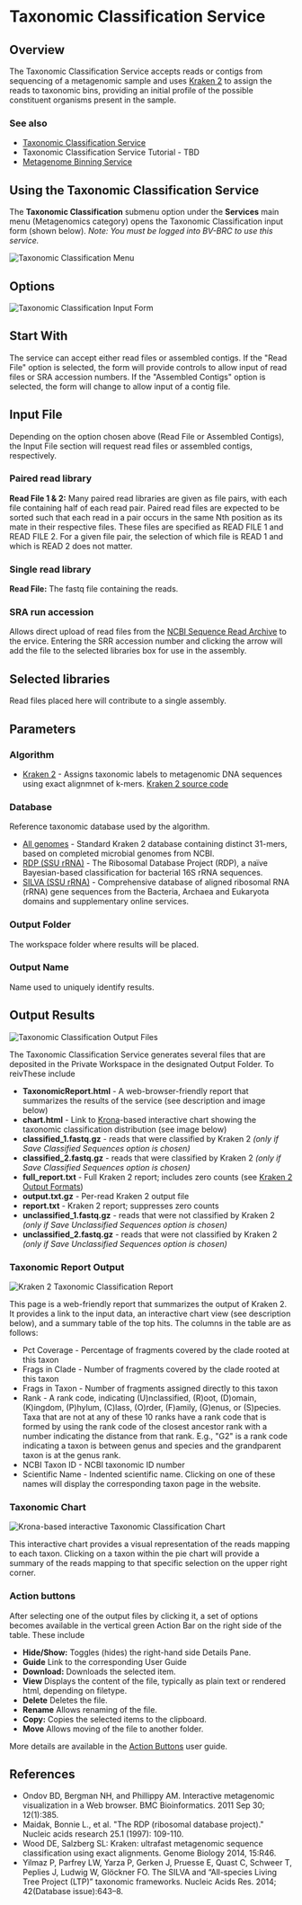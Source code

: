 # Taxonomic Classification Service

## Overview
The Taxonomic Classification Service accepts reads or contigs from sequencing of a metagenomic sample and uses [Kraken 2](http://genomebiology.com/2014/15/3/R46) to assign the reads to taxonomic bins, providing an initial profile of the possible constituent organisms present in the sample.

### See also
  * [Taxonomic Classification Service](https://alpha.bv-brc.org/app/TaxonomicClassification)
  * Taxonomic Classification Service Tutorial - TBD
  * [Metagenome Binning Service](./metagenome_binning_service.html)

## Using the Taxonomic Classification Service
The **Taxonomic Classification** submenu option under the **Services** main menu (Metagenomics category) opens the Taxonomic Classification input form (shown below). *Note: You must be logged into BV-BRC to use this service.*

![Taxonomic Classification Menu](../images/bv_services_menu.png)

## Options
![Taxonomic Classification Input Form](../images/taxonomic_classification_input_form_v2.png)

## Start With
The service can accept either read files or assembled contigs. If the "Read File" option is selected, the form will provide controls to allow input of read files or SRA accession numbers.  If the "Assembled Contigs" option is selected, the form will change to allow input of a contig file.   

## Input File
Depending on the option chosen above (Read File or Assembled Contigs), the Input File section will request read files or assembled contigs, respectively.

### Paired read library
**Read File 1 & 2:**  Many paired read libraries are given as file pairs, with each file containing half of each read pair. Paired read files are expected to be sorted such that each read in a pair occurs in the same Nth position as its mate in their respective files. These files are specified as READ FILE 1 and READ FILE 2. For a given file pair, the selection of which file is READ 1 and which is READ 2 does not matter.

### Single read library
**Read File:** The fastq file containing the reads.

### SRA run accession
Allows direct upload of read files from the [NCBI Sequence Read Archive](https://www.ncbi.nlm.nih.gov/sra) to the ervice. Entering the SRR accession number and clicking the arrow will add the file to the selected libraries box for use in the assembly.

## Selected libraries
Read files placed here will contribute to a single assembly.

## Parameters

### Algorithm

 * [Kraken 2](http://genomebiology.com/2014/15/3/R46) - Assigns taxonomic labels to metagenomic DNA sequences using exact alignmnet of k-mers. [Kraken 2 source code](https://ccb.jhu.edu/software/kraken2/)

### Database
Reference taxonomic database used by the algorithm.

* [All genomes](https://ccb.jhu.edu/software/kraken2/index.shtml?t=manual#standard-kraken-2-database) - Standard Kraken 2 database containing distinct 31-mers, based on completed microbial genomes from NCBI.
* [RDP (SSU rRNA)](https://academic.oup.com/nar/article/25/1/109/1083216) - The Ribosomal Database Project (RDP), a naïve Bayesian-based classification for bacterial 16S rRNA sequences.
* [SILVA (SSU rRNA)](https://doi.org/10.1093/nar/gkt1209) - Comprehensive database of aligned ribosomal RNA (rRNA) gene sequences from the Bacteria, Archaea and Eukaryota domains and supplementary online services. 

### Output Folder
The workspace folder where results will be placed.

### Output Name
Name used to uniquely identify results.

## Output Results
![Taxonomic Classification Output Files](../images/taxonomic_classification_output_files_v2.png)

The Taxonomic Classification Service generates several files that are deposited in the Private Workspace in the designated Output Folder. To reivThese include

 * **TaxonomicReport.html** - A web-browser-friendly report that summarizes the results of the service (see description and image below)
 * **chart.html** - Link to [Krona](https://www.ncbi.nlm.nih.gov/pmc/articles/PMC3190407/)-based interactive chart showing the taxonomic classification distribution (see image below)
 * **classified_1.fastq.gz** - reads that were classified by Kraken 2 *(only if Save Classified Sequences option is chosen)*
 * **classified_2.fastq.gz** - reads that were classified by Kraken 2 *(only if Save Classified Sequences option is chosen)*
 * **full_report.txt** - Full Kraken 2 report; includes zero counts (see [Kraken 2 Output Formats](https://ccb.jhu.edu/software/kraken2/index.shtml?t=manual#output-formats))
 * **output.txt.gz** - Per-read Kraken 2 output file
 * **report.txt** - Kraken 2 report; suppresses zero counts
 * **unclassified_1.fastq.gz** - reads that were not classified by Kraken 2 *(only if Save Unclassified Sequences option is chosen)*
 * **unclassified_2.fastq.gz** - reads that were not classified by Kraken 2 *(only if Save Unclassified Sequences option is chosen)*

### Taxonomic Report Output
![Kraken 2 Taxonomic Classification Report](../images/taxonomic_classification_report.png)

This page is a web-friendly report that summarizes the output of Kraken 2. It provides a link to the input data, an interactive chart view (see description below), and a summary table of the top hits.  The columns in the table are as follows: 

* Pct Coverage - Percentage of fragments covered by the clade rooted at this taxon
* Frags in Clade - Number of fragments covered by the clade rooted at this taxon
* Frags in Taxon - Number of fragments assigned directly to this taxon
* Rank - A rank code, indicating (U)nclassified, (R)oot, (D)omain, (K)ingdom, (P)hylum, (C)lass, (O)rder, (F)amily, (G)enus, or (S)pecies. Taxa that are not at any of these 10 ranks have a rank code that is formed by using the rank code of the closest ancestor rank with a number indicating the distance from that rank.  E.g., "G2" is a rank code indicating a taxon is between genus and species and the grandparent taxon is at the genus rank.
* NCBI Taxon ID - NCBI taxonomic ID number
* Scientific Name - Indented scientific name. Clicking on one of these names will display the corresponding taxon page in the website.

### Taxonomic Chart
![Krona-based interactive Taxonomic Classification Chart](../images/krona_taxonomic_pie_chart.png)

This interactive chart provides a visual representation of the reads mapping to each taxon. Clicking on a taxon within the pie chart will provide a summary of the reads mapping to that specific selection on the upper right corner.

### Action buttons
After selecting one of the output files by clicking it, a set of options becomes available in the vertical green Action Bar on the right side of the table.  These include

* **Hide/Show:** Toggles (hides) the right-hand side Details Pane.
* **Guide** Link to the corresponding User Guide
* **Download:**  Downloads the selected item.
* **View** Displays the content of the file, typically as plain text or rendered html, depending on filetype.
* **Delete** Deletes the file.
* **Rename** Allows renaming of the file.
* **Copy:** Copies the selected items to the clipboard.
* **Move** Allows moving of the file to another folder.

More details are available in the [Action Buttons](../other/action_buttons.html) user guide.


## References
 * Ondov BD, Bergman NH, and Phillippy AM. Interactive metagenomic visualization in a Web browser. BMC Bioinformatics. 2011 Sep 30; 12(1):385.
 * Maidak, Bonnie L., et al. "The RDP (ribosomal database project)." Nucleic acids research 25.1 (1997): 109-110.
 * Wood DE, Salzberg SL: Kraken: ultrafast metagenomic sequence classification using exact alignments. Genome Biology 2014, 15:R46.
 * Yilmaz P, Parfrey LW, Yarza P, Gerken J, Pruesse E, Quast C, Schweer T, Peplies J, Ludwig W, Glöckner FO. The SILVA and “All-species Living Tree Project (LTP)” taxonomic frameworks. Nucleic Acids Res. 2014; 42(Database issue):643–8.
 
 
